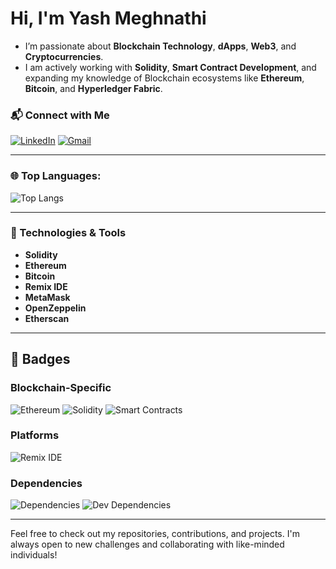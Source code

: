 # Hi, I'm Yash Meghnathi

- I’m passionate about **Blockchain Technology**, **dApps**, **Web3**, and **Cryptocurrencies**.  
- I am actively working with **Solidity**, **Smart Contract Development**, and expanding my knowledge of Blockchain ecosystems like **Ethereum**, **Bitcoin**, and **Hyperledger Fabric**.

### 📬 Connect with Me

[![LinkedIn](https://img.shields.io/badge/LinkedIn-0A66C2?style=flat&logo=linkedin&logoColor=white)](https://www.linkedin.com/in/yashmeghnathi/)
[![Gmail](https://img.shields.io/badge/Gmail-D14836?style=flat&logo=gmail&logoColor=white)](mailto:yashmeghnathi16.11@gmail.com)

---

### 🌐 Top Languages:
![Top Langs](https://github-readme-stats.vercel.app/api/top-langs/?username=YashMeghnathi&layout=compact)

---

### 🔧 Technologies & Tools

- **Solidity**
- **Ethereum**
- **Bitcoin**
- **Remix IDE**
- **MetaMask**
- **OpenZeppelin**
- **Etherscan**

---

## 🚀 Badges

### Blockchain-Specific
![Ethereum](https://img.shields.io/badge/Blockchain-Ethereum-yellow.svg)
![Solidity](https://img.shields.io/badge/Language-Solidity-blue.svg)
![Smart Contracts](https://img.shields.io/badge/Smart%20Contract-Solidity-green.svg)

### Platforms
![Remix IDE](https://img.shields.io/badge/Platform-Remix%20IDE-blue.svg)

### Dependencies
![Dependencies](https://img.shields.io/badge/Dependencies-10-blue.svg)
![Dev Dependencies](https://img.shields.io/badge/Dev%20Dependencies-5-yellow.svg)

---

Feel free to check out my repositories, contributions, and projects. I'm always open to new challenges and collaborating with like-minded individuals!
